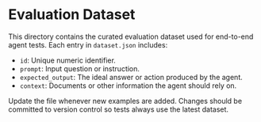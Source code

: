 # Evaluation Dataset

This directory contains the curated evaluation dataset used for end-to-end agent tests. Each entry in `dataset.json` includes:

- `id`: Unique numeric identifier.
- `prompt`: Input question or instruction.
- `expected_output`: The ideal answer or action produced by the agent.
- `context`: Documents or other information the agent should rely on.

Update the file whenever new examples are added. Changes should be committed to version control so tests always use the latest dataset.
